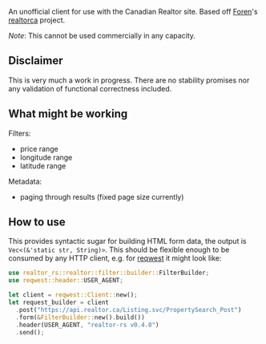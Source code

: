 An unofficial client for use with the Canadian Realtor site. Based off [Foren](https://github.com/Froren)'s [realtorca](https://github.com/Froren/realtorca) project.

_Note_: This cannot be used commercially in any capacity.

## Disclaimer
This is very much a work in progress. There are no stability promises nor any validation of functional correctness included.

## What might be working
Filters:
- price range
- longitude range
- latitude range

Metadata:
- paging through results (fixed page size currently)

## How to use

This provides syntactic sugar for building HTML form data, the output is `Vec<(&'static str, String)>`. This should be flexible enough to be consumed by any HTTP client, e.g. for [reqwest](https://lib.rs/crates/reqwest) it might look like:

```rust
use realtor_rs::realtor::filter::builder::FilterBuilder;
use reqwest::header::USER_AGENT;

let client = reqwest::Client::new();
let request_builder = client
  .post("https://api.realtor.ca/Listing.svc/PropertySearch_Post")
  .form(&FilterBuilder::new().build())
  .header(USER_AGENT, "realtor-rs v0.4.0")
  .send();
```
